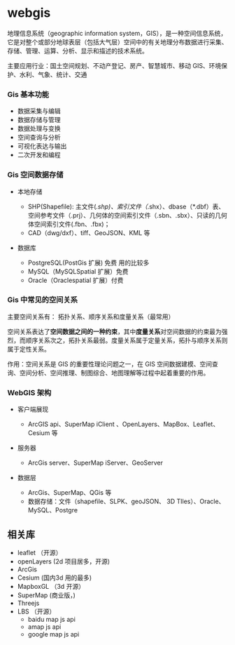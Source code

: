 # webgis

地理信息系统（geographic information system，GIS），是一种空间信息系统，它是对整个或部分地球表层（包括大气层）空间中的有关地理分布数据进行采集、存储、管理、运算、分析、显示和描述的技术系统。

主要应用行业：国土空间规划、不动产登记、房产、智慧城市、移动 GIS、环境保护、水利、气象、统计、交通

### Gis 基本功能

- 数据采集与编辑
- 数据存储与管理
- 数据处理与变换
- 空间查询与分析
- 可视化表达与输出
- 二次开发和编程

### Gis 空间数据存储

- 本地存储

  - SHP(Shapefile): 主文件(_.shp)、索引文件（_.shx）、dbase（\*.dbf）表、空间参考文件（.prj）、几何体的空间索引文件（.sbn、.sbx）、只读的几何体空间索引文件(.fbn、.fbx)；
  - CAD（dwg/dxf）、tiff、GeoJSON、KML 等

- 数据库
  - PostgreSQL(PostGis 扩展) 免费 用的比较多
  - MySQL（MySQLSpatial 扩展）免费
  - Oracle（Oraclespatial 扩展）付费

### Gis 中常见的空间关系

主要空间关系有： 拓扑关系、顺序关系和度量关系（最常用）

空间关系表达了**空间数据之间的一种约束**，其中**度量关系**对空间数据的约束最为强烈，而顺序关系次之，拓扑关系最弱。度量关系属于定量关系，拓扑与顺序关系则属于定性关系。

作用：空间关系是 GIS 的重要性理论问题之一，在 GIS 空间数据建模、空间查询、空间分析、空间推理、制图综合、地图理解等过程中起着重要的作用。

### WebGIS 架构

- 客户端展现
  - ArcGIS api、SuperMap iClient 、OpenLayers、MapBox、Leaflet、Cesium 等
- 服务器

  - ArcGis server、SuperMap iServer、GeoServer

- 数据层
  - ArcGis、SuperMap、QGis 等
  - 数据存储：文件（shapefile、SLPK、geoJSON、 3D TIles）、Oracle、MySQL、Postgre

## 相关库

- leaflet （开源）
- openLayers (2d 项目居多，开源)
- ArcGis
- Cesium (国内3d 用的最多)
- MapboxGL （3d 开源）
- SuperMap (商业版，)
- Threejs
- LBS （开源）
  - baidu map js api
  - amap js api
  - google map js api

